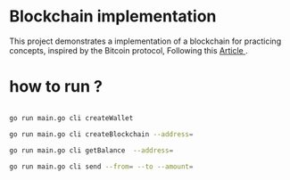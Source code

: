 # Blockchain implementation

This project demonstrates a implementation of a blockchain for practicing concepts, inspired by the Bitcoin protocol, Following this <a href="https://jeiwan.net/posts/building-blockchain-in-go-part-1/"> Article </a>.

# how to run ?

```bash

go run main.go cli createWallet

go run main.go cli createBlockchain --address=

go run main.go cli getBalance  --address=

go run main.go cli send --from= --to --amount=

```
